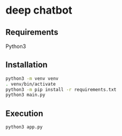 # deep chatbot

## Requirements

Python3

## Installation

```bash
python3 -m venv venv
. venv/bin/activate
python3 -m pip install -r requirements.txt
python3 main.py
```

## Execution

```bash
python3 app.py
```